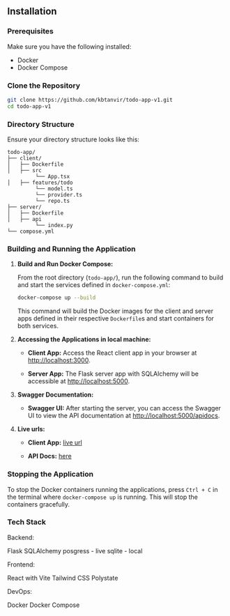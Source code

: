## Installation

### Prerequisites

Make sure you have the following installed:

- Docker
- Docker Compose

### Clone the Repository

```bash
git clone https://github.com/kbtanvir/todo-app-v1.git
cd todo-app-v1
```

### Directory Structure

Ensure your directory structure looks like this:

```
todo-app/
├── client/
│   ├── Dockerfile
│   ├── src
         └── App.tsx
│   ├── features/todo
         └── model.ts
         └── provider.ts
         └── repo.ts
├── server/
│   ├── Dockerfile
│   ├── api
         └── index.py
└── compose.yml
```

### Building and Running the Application

1. **Build and Run Docker Compose:**

   From the root directory (`todo-app/`), run the following command to build and start the services defined in `docker-compose.yml`:

   ```bash
   docker-compose up --build
   ```

   This command will build the Docker images for the client and server apps defined in their respective `Dockerfile`s and start containers for both services.

2. **Accessing the Applications in local machine:**

   - **Client App:** Access the React client app in your browser at [http://localhost:3000](http://localhost:3000).

   - **Server App:** The Flask server app with SQLAlchemy will be accessible at [http://localhost:5000](http://localhost:5000).

3. **Swagger Documentation:**

   - **Swagger UI:** After starting the server, you can access the Swagger UI to view the API documentation at [http://localhost:5000/apidocs](http://localhost:5000/apidocs).

4. **Live urls:**

   - **Client App:**
    [live url](https://todo-app-client-coral.vercel.app/)

   - **API Docs:**
    [here](https://todo-app-server-kappa.vercel.app/apidocs)

### Stopping the Application

To stop the Docker containers running the applications, press `Ctrl + C` in the terminal where `docker-compose up` is running. This will stop the containers gracefully.

### Tech Stack

Backend:

Flask
SQLAlchemy
posgress - live
sqlite - local

Frontend:

React with Vite
Tailwind CSS
Polystate

DevOps:

Docker
Docker Compose
